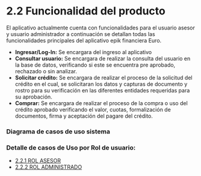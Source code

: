 # 2.2	Funcionalidad del producto

El aplicativo actualmente cuenta con funcionalidades para el usuario asesor y usuario administrador a continuación se detallan todas las funcionalidades principales del aplicativo epik financiera Euro.

* **Ingresar/Log-In:** Se encargara del ingreso al aplicativo
* **Consultar usuario:** Se encargara de realizar la consulta del usuario en la base de datos, verificando si este se encuentra pre aprobado, rechazado o sin analizar.
* **Solicitar crédito:** Se encargara de realizar el proceso de la solicitud del crédito en el cual, se solicitaran los datos y capturas de documento y rostro para su verificación en las diferentes entidades requeridas para su aprobación. 
* **Comprar:** Se encargara de realizar el proceso de la compra o uso del crédito aprobado verificando el valor, cuotas, formalización de documentos, firma y aceptación del pagare del crédito.

### Diagrama de casos de uso sistema

### Detalle de casos de Uso por Rol de usuario:

* [2.2.1 ROL ASESOR](2.2.1-rol-asesor.md)
* [2.2.2 ROL ADMINISTRADO](2.2.2-rol-administrador.md)

